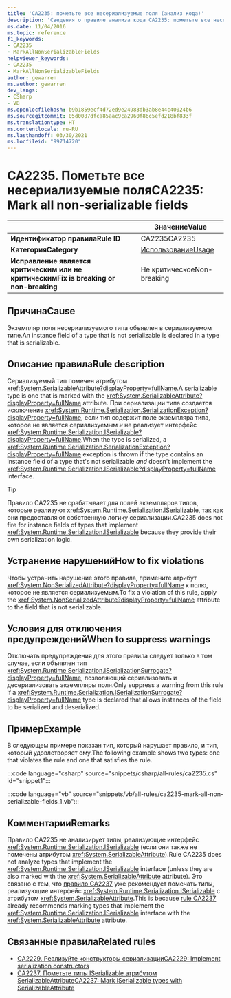 ```yaml
---
title: 'CA2235: пометьте все несериализуемые поля (анализ кода)'
description: 'Сведения о правиле анализа кода CA2235: пометьте все несериализуемые поля'
ms.date: 11/04/2016
ms.topic: reference
f1_keywords:
- CA2235
- MarkAllNonSerializableFields
helpviewer_keywords:
- CA2235
- MarkAllNonSerializableFields
author: gewarren
ms.author: gewarren
dev_langs:
- CSharp
- VB
ms.openlocfilehash: b9b1859ecf4d72ed9e24983db3ab8e44c40024b6
ms.sourcegitcommit: 05d0087dfca85aac9ca2960f86c5efd218bf833f
ms.translationtype: HT
ms.contentlocale: ru-RU
ms.lasthandoff: 03/30/2021
ms.locfileid: "99714720"
---
```

# <a name="ca2235-mark-all-non-serializable-fields"></a><span data-ttu-id="e3de8-103">CA2235. Пометьте все несериализуемые поля</span><span class="sxs-lookup"><span data-stu-id="e3de8-103">CA2235: Mark all non-serializable fields</span></span>

| | <span data-ttu-id="e3de8-104">Значение</span><span class="sxs-lookup"><span data-stu-id="e3de8-104">Value</span></span> |
|-|-|
| <span data-ttu-id="e3de8-105">**Идентификатор правила**</span><span class="sxs-lookup"><span data-stu-id="e3de8-105">**Rule ID**</span></span> |<span data-ttu-id="e3de8-106">CA2235</span><span class="sxs-lookup"><span data-stu-id="e3de8-106">CA2235</span></span>|
| <span data-ttu-id="e3de8-107">**Категория**</span><span class="sxs-lookup"><span data-stu-id="e3de8-107">**Category**</span></span> |[<span data-ttu-id="e3de8-108">Использование</span><span class="sxs-lookup"><span data-stu-id="e3de8-108">Usage</span></span>](usage-warnings.md)|
| <span data-ttu-id="e3de8-109">**Исправление является критическим или не критическим**</span><span class="sxs-lookup"><span data-stu-id="e3de8-109">**Fix is breaking or non-breaking**</span></span> |<span data-ttu-id="e3de8-110">Не критическое</span><span class="sxs-lookup"><span data-stu-id="e3de8-110">Non-breaking</span></span>|

## <a name="cause"></a><span data-ttu-id="e3de8-111">Причина</span><span class="sxs-lookup"><span data-stu-id="e3de8-111">Cause</span></span>

<span data-ttu-id="e3de8-112">Экземпляр поля несериализуемого типа объявлен в сериализуемом типе.</span><span class="sxs-lookup"><span data-stu-id="e3de8-112">An instance field of a type that is not serializable is declared in a type that is serializable.</span></span>

## <a name="rule-description"></a><span data-ttu-id="e3de8-113">Описание правила</span><span class="sxs-lookup"><span data-stu-id="e3de8-113">Rule description</span></span>

<span data-ttu-id="e3de8-114">Сериализуемый тип помечен атрибутом <xref:System.SerializableAttribute?displayProperty=fullName>.</span><span class="sxs-lookup"><span data-stu-id="e3de8-114">A serializable type is one that is marked with the <xref:System.SerializableAttribute?displayProperty=fullName> attribute.</span></span> <span data-ttu-id="e3de8-115">При сериализации типа создается исключение <xref:System.Runtime.Serialization.SerializationException?displayProperty=fullName>, если тип содержит поле экземпляра типа, которое не является сериализуемым *и* не реализует интерфейс <xref:System.Runtime.Serialization.ISerializable?displayProperty=fullName>.</span><span class="sxs-lookup"><span data-stu-id="e3de8-115">When the type is serialized, a <xref:System.Runtime.Serialization.SerializationException?displayProperty=fullName> exception is thrown if the type contains an instance field of a type that's not serializable *and* doesn't implement the <xref:System.Runtime.Serialization.ISerializable?displayProperty=fullName> interface.</span></span>

> [!TIP]
> <span data-ttu-id="e3de8-116">Правило CA2235 не срабатывает для полей экземпляров типов, которые реализуют <xref:System.Runtime.Serialization.ISerializable>, так как они предоставляют собственную логику сериализации.</span><span class="sxs-lookup"><span data-stu-id="e3de8-116">CA2235 does not fire for instance fields of types that implement <xref:System.Runtime.Serialization.ISerializable> because they provide their own serialization logic.</span></span>

## <a name="how-to-fix-violations"></a><span data-ttu-id="e3de8-117">Устранение нарушений</span><span class="sxs-lookup"><span data-stu-id="e3de8-117">How to fix violations</span></span>

<span data-ttu-id="e3de8-118">Чтобы устранить нарушение этого правила, примените атрибут <xref:System.NonSerializedAttribute?displayProperty=fullName> к полю, которое не является сериализуемым.</span><span class="sxs-lookup"><span data-stu-id="e3de8-118">To fix a violation of this rule, apply the <xref:System.NonSerializedAttribute?displayProperty=fullName> attribute to the field that is not serializable.</span></span>

## <a name="when-to-suppress-warnings"></a><span data-ttu-id="e3de8-119">Условия для отключения предупреждений</span><span class="sxs-lookup"><span data-stu-id="e3de8-119">When to suppress warnings</span></span>

<span data-ttu-id="e3de8-120">Отключать предупреждения для этого правила следует только в том случае, если объявлен тип <xref:System.Runtime.Serialization.ISerializationSurrogate?displayProperty=fullName>, позволяющий сериализовать и десериализовать экземпляры поля.</span><span class="sxs-lookup"><span data-stu-id="e3de8-120">Only suppress a warning from this rule if a <xref:System.Runtime.Serialization.ISerializationSurrogate?displayProperty=fullName> type is declared that allows instances of the field to be serialized and deserialized.</span></span>

## <a name="example"></a><span data-ttu-id="e3de8-121">Пример</span><span class="sxs-lookup"><span data-stu-id="e3de8-121">Example</span></span>

<span data-ttu-id="e3de8-122">В следующем примере показан тип, который нарушает правило, и тип, который удовлетворяет ему.</span><span class="sxs-lookup"><span data-stu-id="e3de8-122">The following example shows two types: one that violates the rule and one that satisfies the rule.</span></span>

:::code language="csharp" source="snippets/csharp/all-rules/ca2235.cs" id="snippet1":::

:::code language="vb" source="snippets/vb/all-rules/ca2235-mark-all-non-serializable-fields_1.vb":::

## <a name="remarks"></a><span data-ttu-id="e3de8-123">Комментарии</span><span class="sxs-lookup"><span data-stu-id="e3de8-123">Remarks</span></span>

<span data-ttu-id="e3de8-124">Правило CA2235 не анализирует типы, реализующие интерфейс <xref:System.Runtime.Serialization.ISerializable> (если они также не помечены атрибутом <xref:System.SerializableAttribute>).</span><span class="sxs-lookup"><span data-stu-id="e3de8-124">Rule CA2235 does not analyze types that implement the <xref:System.Runtime.Serialization.ISerializable> interface (unless they are also marked with the <xref:System.SerializableAttribute> attribute).</span></span> <span data-ttu-id="e3de8-125">Это связано с тем, что [правило CA2237](ca2237.md) уже рекомендует помечать типы, реализующие интерфейс <xref:System.Runtime.Serialization.ISerializable> с атрибутом <xref:System.SerializableAttribute>.</span><span class="sxs-lookup"><span data-stu-id="e3de8-125">This is because [rule CA2237](ca2237.md) already recommends marking types that implement the <xref:System.Runtime.Serialization.ISerializable> interface with the <xref:System.SerializableAttribute> attribute.</span></span>

## <a name="related-rules"></a><span data-ttu-id="e3de8-126">Связанные правила</span><span class="sxs-lookup"><span data-stu-id="e3de8-126">Related rules</span></span>

- [<span data-ttu-id="e3de8-127">CA2229. Реализуйте конструкторы сериализации</span><span class="sxs-lookup"><span data-stu-id="e3de8-127">CA2229: Implement serialization constructors</span></span>](ca2229.md)
- [<span data-ttu-id="e3de8-128">CA2237. Пометьте типы ISerializable атрибутом SerializableAttribute</span><span class="sxs-lookup"><span data-stu-id="e3de8-128">CA2237: Mark ISerializable types with SerializableAttribute</span></span>](ca2237.md)
